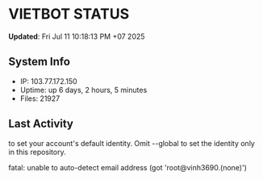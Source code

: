# VIETBOT STATUS
**Updated**: Fri Jul 11 10:18:13 PM +07 2025

## System Info
- IP: 103.77.172.150
- Uptime: up 6 days, 2 hours, 5 minutes
- Files: 21927

## Last Activity

to set your account's default identity.
Omit --global to set the identity only in this repository.

fatal: unable to auto-detect email address (got 'root@vinh3690.(none)')
